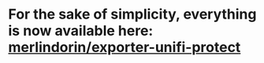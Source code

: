 # For the sake of simplicity, everything is now available here: [merlindorin/exporter-unifi-protect](https://github.com/merlindorin/exporter-unifi-protect)
